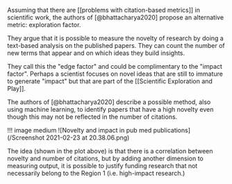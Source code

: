 Assuming that there are [[problems with citation-based metrics]] in scientific work, the authors of [@bhattacharya2020] propose an alternative metric: exploration factor. 

They argue that it is possible to measure the novelty of research by doing a text-based analysis on the published papers. They can count the number of new terms that appear and on which ideas they build insights. 

They call this the "edge factor" and could be complimentary to the "impact factor". Perhaps a scientist focuses on novel ideas that are still to immature to generate "impact" but that are part of the [[Scientific Exploration and Play]]. 

The authors of [@bhattacharya2020] describe a possible method, also using machine learning, to identify papers that have a high novelty even though this may not be reflected in the number of citations. 

!!! image medium
    ![Novelty and impact in pub med publications](/Screenshot 2021-02-23 at 20.38.06.png)
    
The idea (shown in the plot above) is that there is a correlation between novelty and number of citations, but by adding another dimension to measuring output, it is possible to justify funding research that not necessarily belong to the Region 1 (i.e. high-impact research.)